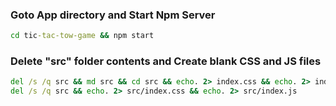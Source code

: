 ### Goto App directory and Start Npm Server ###
```cmd
cd tic-tac-tow-game && npm start
```

### Delete "src" folder contents and Create blank CSS and JS files
```cmd
del /s /q src && md src && cd src && echo. 2> index.css && echo. 2> index.js
del /s /q src && echo. 2> src/index.css && echo. 2> src/index.js
```
